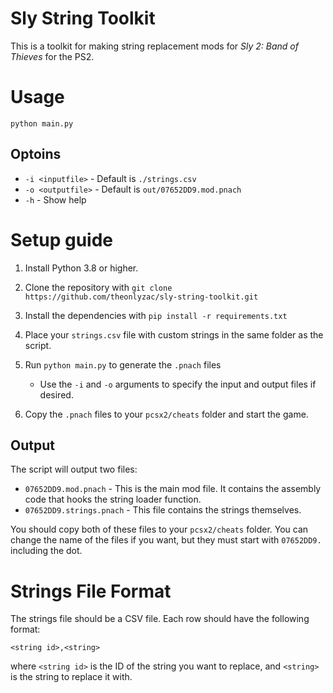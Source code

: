 # Sly String Toolkit

This is a toolkit for making string replacement mods for *Sly 2: Band of Thieves* for the PS2.

# Usage

`python main.py  `

## Optoins
* `-i <inputfile>` - Default is `./strings.csv`
* `-o <outputfile>` - Default is `out/07652DD9.mod.pnach`
* `-h` - Show help

# Setup guide

1. Install Python 3.8 or higher.

2. Clone the repository with `git clone https://github.com/theonlyzac/sly-string-toolkit.git`

3. Install the dependencies with `pip install -r requirements.txt`

4. Place your `strings.csv` file with custom strings in the same folder as the script.

5. Run `python main.py` to generate the `.pnach` files
   * Use the `-i` and `-o` arguments to specify the input and output files if desired.

6. Copy the `.pnach` files to your `pcsx2/cheats` folder and start the game.

## Output 

The script will output two files:

* `07652DD9.mod.pnach` - This is the main mod file. It contains the assembly code that hooks the string loader function.
* `07652DD9.strings.pnach` - This file contains the strings themselves.

You should copy both of these files to your `pcsx2/cheats` folder. You can change the name of the files if you want, but they must start with `07652DD9.` including the dot.

# Strings File Format

The strings file should be a CSV file. Each row should have the following format:

`<string id>,<string>`

where `<string id>` is the ID of the string you want to replace, and `<string>` is the string to replace it with.
